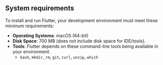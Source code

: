 ## System requirements

To install and run Flutter, your development environment must meet these minimum requirements:

* **Operating Systems**: macOS (64-bit)
* **Disk Space**: 700 MB (does not include disk space for IDE/tools).
* **Tools**: Flutter depends on these command-line tools being available in your environment.
  * `bash`, `mkdir`, `rm`, `git`, `curl`, `unzip`, `which`
